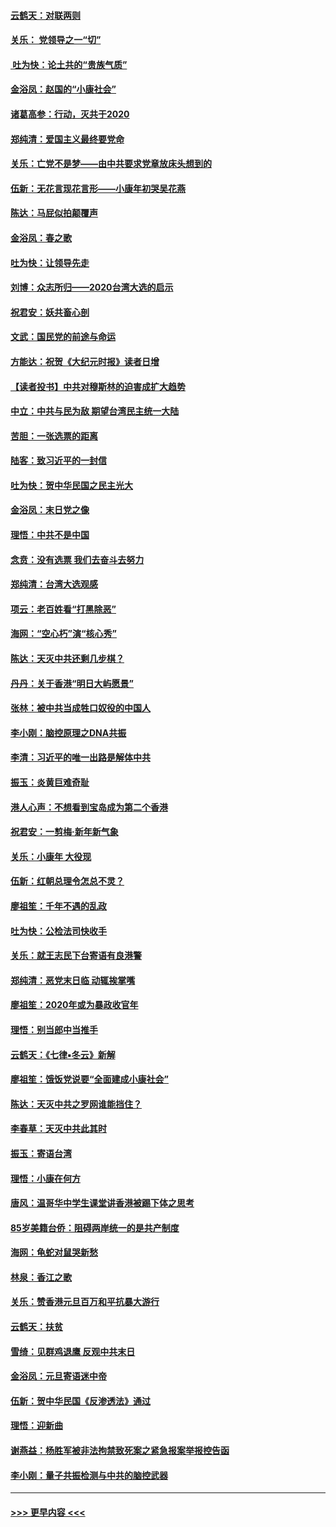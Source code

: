 #### [云鹤天：对联两则](../pages/nsc993/n11805957.md?t=01201331) 
#### [关乐： 党领导之一“切”](../pages/nsc993/n11804505.md?t=01201331) 
#### [ 吐为快：论土共的“贵族气质”](../pages/nsc993/n11804490.md?t=01201331) 
#### [金浴凤：赵国的“小康社会”](../pages/nsc993/n11804452.md?t=01201331) 
#### [诸葛高参：行动，灭共于2020](../pages/nsc993/n11804120.md?t=01201331) 
#### [郑纯清：爱国主义最终要党命](../pages/nsc993/n11802197.md?t=01201331) 
#### [关乐：亡党不是梦——由中共要求党章放床头想到的](../pages/nsc993/n11802156.md?t=01201331) 
#### [伍新：无花言现花言形——小康年初哭吴花燕](../pages/nsc993/n11800044.md?t=01201331) 
#### [陈达：马屁似拍颠覆声](../pages/nsc993/n11800010.md?t=01201331) 
#### [金浴凤：春之歌](../pages/nsc993/n11797687.md?t=01201331) 
#### [吐为快：让领导先走](../pages/nsc993/n11797512.md?t=01201331) 
#### [刘博：众志所归——2020台湾大选的启示](../pages/nsc993/n11796878.md?t=01201331) 
#### [祝君安：妖共畜心剖](../pages/nsc993/n11794273.md?t=01201331) 
#### [文武：国民党的前途与命运](../pages/nsc993/n11794198.md?t=01201331) 
#### [方能达：祝贺《大纪元时报》读者日增](../pages/nsc993/n11793807.md?t=01201331) 
#### [【读者投书】中共对穆斯林的迫害成扩大趋势](../pages/nsc993/n11791371.md?t=01201331) 
#### [中立：中共与民为敌 期望台湾民主统一大陆](../pages/nsc993/n11790392.md?t=01201331) 
#### [苦胆：一张选票的距离](../pages/nsc993/n11788914.md?t=01201331) 
#### [陆客：致习近平的一封信](../pages/nsc993/n11788867.md?t=01201331) 
#### [吐为快：贺中华民国之民主光大](../pages/nsc993/n11788618.md?t=01201331) 
#### [金浴凤：末日党之像](../pages/nsc993/n11787475.md?t=01201331) 
#### [理悟：中共不是中国](../pages/nsc993/n11787463.md?t=01201331) 
#### [念贲：没有选票  我们去奋斗去努力](../pages/nsc993/n11787398.md?t=01201331) 
#### [郑纯清：台湾大选观感](../pages/nsc993/n11786210.md?t=01201331) 
#### [项云：老百姓看“打黑除恶”](../pages/nsc993/n11785398.md?t=01201331) 
#### [海网：“空心朽”演“核心秀”](../pages/nsc993/n11783874.md?t=01201331) 
#### [陈达：天灭中共还剩几步棋？](../pages/nsc993/n11783719.md?t=01201331) 
#### [丹丹：关于香港“明日大屿愿景”](../pages/nsc993/n11783273.md?t=01201331) 
#### [张林：被中共当成牲口奴役的中国人](../pages/nsc993/n11782397.md?t=01201331) 
#### [李小刚：脑控原理之DNA共振](../pages/nsc993/n11780962.md?t=01201331) 
#### [李清：习近平的唯一出路是解体中共](../pages/nsc993/n11780866.md?t=01201331) 
#### [振玉：炎黄巨难奇耻](../pages/nsc993/n11779632.md?t=01201331) 
#### [港人心声：不想看到宝岛成为第二个香港](../pages/nsc993/n11778817.md?t=01201331) 
#### [祝君安：一剪梅‧新年新气象](../pages/nsc993/n11776340.md?t=01201331) 
#### [关乐：小康年 大役现](../pages/nsc993/n11774213.md?t=01201331) 
#### [伍新：红朝总理令怎总不灵？](../pages/nsc993/n11770813.md?t=01201331) 
#### [廖祖笙：千年不遇的乱政](../pages/nsc993/n11770373.md?t=01201331) 
#### [吐为快：公检法司快收手](../pages/nsc993/n11770359.md?t=01201331) 
#### [关乐：就王志民下台寄语有良港警](../pages/nsc993/n11769903.md?t=01201331) 
#### [郑纯清：恶党末日临 动辄挨掌嘴](../pages/nsc993/n11769356.md?t=01201331) 
#### [廖祖笙：2020年或为暴政收官年](../pages/nsc993/n11768216.md?t=01201331) 
#### [理悟：别当郎中当推手](../pages/nsc993/n11768243.md?t=01201331) 
#### [云鹤天：《七律▪冬云》新解](../pages/nsc993/n11768204.md?t=01201331) 
#### [廖祖笙：饿饭党说要“全面建成小康社会”](../pages/nsc993/n11767482.md?t=01201331) 
#### [陈达：天灭中共之罗网谁能挡住？](../pages/nsc993/n11767465.md?t=01201331) 
#### [李春草：天灭中共此其时](../pages/nsc993/n11767452.md?t=01201331) 
#### [振玉：寄语台湾](../pages/nsc993/n11767432.md?t=01201331) 
#### [理悟：小康在何方](../pages/nsc993/n11767394.md?t=01201331) 
#### [唐风：温哥华中学生课堂讲香港被踢下体之思考](../pages/nsc993/n11766848.md?t=01201331) 
#### [85岁美籍台侨：阻碍两岸统一的是共产制度](../pages/nsc993/n11765043.md?t=01201331) 
#### [海网：龟蛇对鼠哭新愁](../pages/nsc993/n11764895.md?t=01201331) 
#### [林泉：香江之歌](../pages/nsc993/n11764415.md?t=01201331) 
#### [关乐：赞香港元旦百万和平抗暴大游行](../pages/nsc993/n11764382.md?t=01201331) 
#### [云鹤天：扶贫](../pages/nsc993/n11764245.md?t=01201331) 
#### [雪绮：见群鸡退鹰  反观中共末日](../pages/nsc993/n11762112.md?t=01201331) 
#### [金浴凤：元旦寄语迷中帝](../pages/nsc993/n11761788.md?t=01201331) 
#### [伍新：贺中华民国《反渗透法》通过](../pages/nsc993/n11761994.md?t=01201331) 
#### [理悟：迎新曲](../pages/nsc993/n11761152.md?t=01201331) 
#### [谢燕益：杨胜军被非法拘禁致死案之紧急报案举报控告函](../pages/nsc993/n11756134.md?t=01201331) 
#### [李小刚：量子共振检测与中共的脑控武器](../pages/nsc993/n11754518.md?t=01201331) 

----
#### [ >>> 更早内容 <<< ](../indexes/nsc993-earlier.md)
